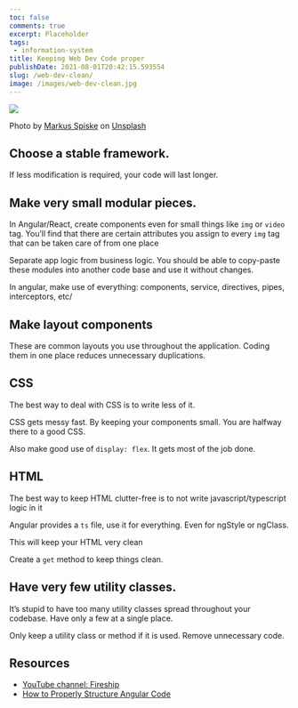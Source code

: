 ```yaml
---
toc: false
comments: true
excerpt: Placeholder 
tags:
 - information-system
title: Keeping Web Dev Code proper
publishDate: 2021-08-01T20:42:15.593554
slug: /web-dev-clean/
image: /images/web-dev-clean.jpg
---
```

![](/images/web-dev-clean.jpg)

Photo by <a href="https://unsplash.com/@markusspiske?utm_source=unsplash&utm_medium=referral&utm_content=creditCopyText">Markus Spiske</a> on <a href="https://unsplash.com/s/photos/web-development?utm_source=unsplash&utm_medium=referral&utm_content=creditCopyText">Unsplash</a>
  
## Choose a stable framework. 

If less modification is required, your code will last longer.

## Make very small modular pieces.
In Angular/React, create components even for small things like `img` or `video` tag. You’ll find that there are certain attributes you assign to every `img` tag that can be taken care of from one place

Separate app logic from business logic. You should be able to copy-paste these modules into another code base and use it without changes.

In angular, make use of everything: components, service, directives, pipes, interceptors, etc/

## Make layout components

These are common layouts you use throughout the application. Coding them in one place reduces unnecessary duplications.

## CSS

The best way to deal with CSS is to write less of it.

CSS gets messy fast. By keeping your components small. You are halfway there to a good CSS. 

Also make good use of `display: flex`. It gets most of the job done.

## HTML

The best way to keep HTML clutter-free is to not write javascript/typescript logic in it

Angular provides a `ts` file, use it for everything. Even for ngStyle or ngClass. 

This will keep your HTML very clean

Create a `get` method to keep things clean.

## Have very few utility classes.

It’s stupid to have too many utility classes spread throughout your codebase. Have only a few at a single place.

Only keep a utility class or method if it is used. Remove unnecessary code.

## Resources

- [YouTube channel: Fireship](https://www.youtube.com/channel/UCsBjURrPoezykLs9EqgamOA)
- [How to Properly Structure Angular Code](https://www.youtube.com/watch?v=WA95EJGhbLc)
